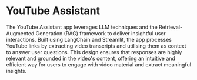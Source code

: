 # YouTube Assistant

The YouTube Assistant app leverages LLM techniques and the Retrieval-Augmented Generation (RAG) framework to deliver insightful user interactions. Built using LangChain and Streamlit, the app processes YouTube links by extracting video transcripts and utilising them as context to answer user questions. This design ensures that responses are highly relevant and grounded in the video's content, offering an intuitive and efficient way for users to engage with video material and extract meaningful insights.